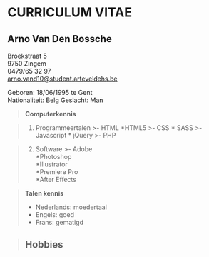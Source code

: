 CURRICULUM VITAE
================

Arno Van Den Bossche
-------------

Broekstraat 5  
9750 Zingem  
0479/65 32 97  
arno.vand10@student.arteveldehs.be  

Geboren: 18/06/1995 te Gent  
Nationaliteit: Belg
Geslacht: Man




>**Computerkennis**

>1. Programmeertalen
	>- HTML
		*HTML5
	>- CSS
		* SASS
	>- Javascript
		* jQuery
	>- PHP

>2. Software
	>- Adobe  
		*Photoshop   
		*Illustrator  
		*Premiere Pro  
		*After Effects  


>**Talen kennis**
>- Nederlands: moedertaal
>- Engels: goed
>- Frans: gematigd

>**Hobbies**
>- 
